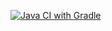 [![Java CI with Gradle](https://github.com/Nadezhda-VP/SelenideTest/actions/workflows/gradle.yml/badge.svg)](https://github.com/Nadezhda-VP/SelenideTest/actions/workflows/gradle.yml)
